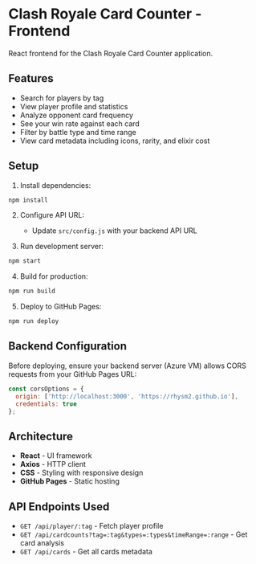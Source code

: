# Clash Royale Card Counter - Frontend

React frontend for the Clash Royale Card Counter application.

## Features

- Search for players by tag
- View player profile and statistics
- Analyze opponent card frequency
- See your win rate against each card
- Filter by battle type and time range
- View card metadata including icons, rarity, and elixir cost

## Setup

1. Install dependencies:
```bash
npm install
```

2. Configure API URL:
   - Update `src/config.js` with your backend API URL

3. Run development server:
```bash
npm start
```

4. Build for production:
```bash
npm run build
```

5. Deploy to GitHub Pages:
```bash
npm run deploy
```

## Backend Configuration

Before deploying, ensure your backend server (Azure VM) allows CORS requests from your GitHub Pages URL:

```javascript
const corsOptions = {
  origin: ['http://localhost:3000', 'https://rhysm2.github.io'],
  credentials: true
};
```

## Architecture

- **React** - UI framework
- **Axios** - HTTP client
- **CSS** - Styling with responsive design
- **GitHub Pages** - Static hosting

## API Endpoints Used

- `GET /api/player/:tag` - Fetch player profile
- `GET /api/cardcounts?tag=:tag&types=:types&timeRange=:range` - Get card analysis
- `GET /api/cards` - Get all cards metadata
